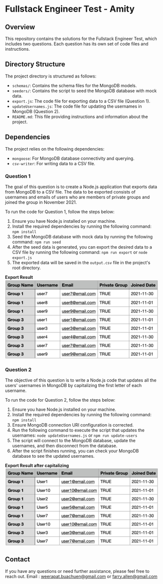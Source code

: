 # Fullstack Engineer Test - Amity

## Overview

This repository contains the solutions for the Fullstack Engineer Test, which includes two questions. Each question has its own set of code files and instructions.

## Directory Structure

The project directory is structured as follows:

- `schemas/`: Contains the schema files for the MongoDB models.
- `seeders/`: Contains the script to seed the MongoDB database with mock data.
- `export.js`: The code file for exporting data to a CSV file (Question 1).
- `updateUsernames.js`: The code file for updating the usernames in MongoDB (Question 2).
- `README.md`: This file providing instructions and information about the project.

## Dependencies

The project relies on the following dependencies:

- `mongoose`: For MongoDB database connectivity and querying.
- `csv-writer`: For writing data to a CSV file.

### Question 1

The goal of this question is to create a Node.js application that exports data from MongoDB to a CSV file. The data to be exported consists of usernames and emails of users who are members of private groups and joined the group in November 2021.

To run the code for Question 1, follow the steps below:

1. Ensure you have Node.js installed on your machine.
2. Install the required dependencies by running the following command: `npm install`
3. Seed the MongoDB database with mock data by running the following command: `npm run seed`
4. After the seed data is generated, you can export the desired data to a CSV file by running the following command: `npm run export` or `node export.js`
5. The exported data will be saved in the `output.csv` file in the project's root directory.

**Export Result**
![screenshot](./screenshots/question1-result.png)

### Question 2

The objective of this question is to write a Node.js code that updates all the users' usernames in MongoDB by capitalizing the first letter of each username.

To run the code for Question 2, follow the steps below:

1. Ensure you have Node.js installed on your machine.
2. Install the required dependencies by running the following command: `npm install`
3. Ensure MongoDB connection URI configuration is corrected.
4. Run the following command to execute the script that updates the usernames: `node updateUsernames.js` or `npm run update-users`
5. The script will connect to the MongoDB database, update the usernames, and then disconnect from the database.
6. After the script finishes running, you can check your MongoDB database to see the updated usernames.

**Export Result after capitalizing**
![screenshot](./screenshots/question2-result.png)

## Contact

If you have any questions or need further assistance, please feel free to reach out.
Email : <weerapat.buachuen@gmail.com> or <farry.allen@gmail.com>

